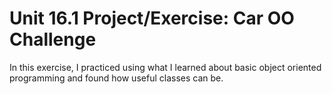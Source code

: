# Unit 16.1 Project/Exercise: Car OO Challenge

In this exercise, I practiced using what I learned about basic object oriented programming and found how useful classes can be.